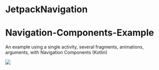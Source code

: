# JetpackNavigation

<h1> Navigation-Components-Example</h1>
<p>An example using a single activity, several fragments, animations, arguments, with Navigation Components (Kotlin)</p>

<img class='header-img' src='https://github.com/devrath/DroidJetpackNavigation/blob/master/etc/68747470733a2f2f636f64696e67776974686d697463682e73332e63612d63656e7472616c2d312e616d617a6f6e6177732e636f6d2f6d656469612f6f746865722f6e617669676174696f6e2b67726170682e706e67.png' />

